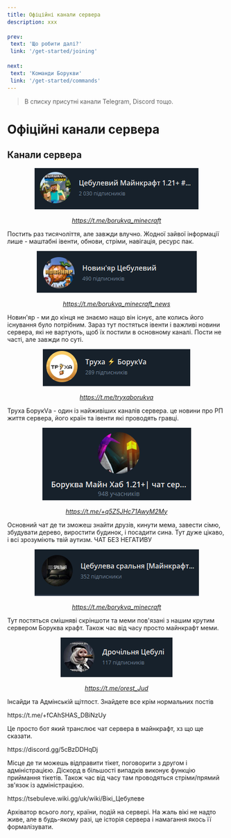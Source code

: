 ```yaml
---
title: Офіційні канали сервера
description: xxx

prev:
 text: 'Що робити далі?'
 link: '/get-started/joining'

next:
 text: 'Команди Борукви'
 link: '/get-started/commands'
---
```


> В списку присутні канали Telegram, Discord тощо.

<!-- 
TODO:
1. Перебрати посилання які мають тут знаходитись
2. Перебрати порядок (основні чати зверху, щітпост внизу)
3. Зробити скріншоти та оновити описи до кожного чату
-->

# Офіційні канали сервера
## Канали сервера

<!-- Цебулевий Майнкрафт 1.21+ #УкрТг ✙ -->    

<center><img src="/images/channels/tsebuleviy_minecraft.png"></img></center>

*<center>https://t.me/borukva_minecraft</center>*


Постить раз тисячоліття, але завжди влучно. Жодної зайвої інформації лише -  маштабні івенти, обнови, стріми, навігація, ресурс пак.
<!-- Новин'яр Цебулевий -->                     
<center><img src="/images/channels/novyniar.png"></img></center>

*<center>https://t.me/borukva_minecraft_news</center>*

Новин'яр - ми до кінця не знаємо нащо він існує, але колись його існування було потрібним. Зараз тут постяться івенти і важливі новини сервера, які не вартують, щоб їх постили в основному каналі.
Пости не часті, але завжди по суті.       
<!-- Труха ⚡️ БорукVа -->           
<center><img src="/images/channels/Tryha_BorykVa.png"></img></center>

*<center>https://t.me/tryxaborukva</center>*

Труха БорукVа - один із найживіших каналів сервера. це новини про РП життя сервера, його країн та івенти які проводять гравці.     



<!-- Боруква Майн Хаб 1.21+| чат серверу -->    
<center><img src="/images/channels/chat.png"></img></center>

*<center>https://t.me/+q5Z5JHc71AwyM2My</center>*

Основний чат де ти зможеш знайти друзів, кинути мема, завести сімю, збудувати дерево, виростити будинок, і посадити сина. Тут дуже цікаво, і всі зрозуміють твій аутизм. 
ЧАТ БЕЗ НЕГАТИВУ     
<!-- Цебулева сральня [Майнкрафт меми] --> 

<center><img src="/images/channels/spalna.png"></center>

*<center>https://t.me/borykva_minecraft</center>*
       

Тут постяться смішняві скріншоти та меми пов'язані з нашим крутим сервером Боруква крафт. Також час від часу просто майнкрафт меми.  
<!-- Дрочільня Цебулі -->                          
<center><img src="/images/channels/dro4ilnya.png"></img></center>

*<center>https://t.me/orest_Jud</center>*

Інсайди та Адмінській щітпост. Знайдете все крім нормальних постів
<!-- Бот чату Цебулевого Майкрафту(здох) -->              https://t.me/+fCAhSHAS_DBiNzUy 
Це просто бот який транслює чат сервера в майнкрафт, хз що ще сказати.
<!-- Цебулева Імперія -->                            https://discord.gg/5cBzDDHqDj
Місце де ти можешь відправити тікет, поговорити з другом і адміністрацією. Діскорд в більшості випадків виконує функцію приймання тікетів. 
Також час від часу там проводяться стріми/прямий зв'язок із адміністрацією.
<!-- Вікі Цебулеве -->                                https://tsebuleve.wiki.gg/uk/wiki/Вікі_Цебулеве
Архіватор всього логу, країни, подій на сервері. 
На жаль вікі не надто живе, але в будь-якому разі, це історія сервера і намагання якось її формалізувати.   
